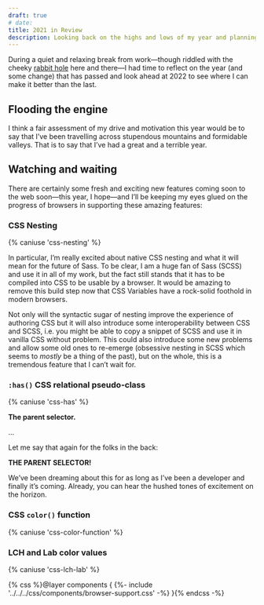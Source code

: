 ```yaml
---
draft: true
# date:
title: 2021 in Review
description: Looking back on the highs and lows of my year and planning for the year ahead, for the first time.
---
```


During a quiet and relaxing break from work—though riddled with the cheeky [rabbit hole](https://fediverse.repc.co) here and there—I had time to reflect on the year (and some change) that has passed and look ahead at 2022 to see where I can make it better than the last.

## Flooding the engine

I think a fair assessment of my drive and motivation this year would be to say that I’ve been travelling across stupendous mountains and formidable valleys. That is to say that I’ve had a great and a terrible year.

## Watching and waiting

There are certainly some fresh and exciting new features coming soon to the web soon—this year, I hope—and I’ll be keeping my eyes glued on the progress of browsers in supporting these amazing features:

### CSS Nesting

{% caniuse 'css-nesting' %}

In particular, I’m really excited about native CSS nesting and what it will mean for the future of Sass. To be clear, I am a huge fan of Sass (SCSS) and use it in all of my work, but the fact still stands that it has to be compiled into CSS to be usable by a browser. It would be amazing to remove this build step now that CSS Variables have a rock-solid foothold in modern browsers.

Not only will the syntactic sugar of nesting improve the experience of authoring CSS but it will also introduce some interoperability between CSS and SCSS, i.e. you might be able to copy a snippet of SCSS and use it in vanilla CSS without problem. This could also introduce some new problems and allow some old ones to re-emerge (obsessive nesting in SCSS which seems to *mostly* be a thing of the past), but on the whole, this is a tremendous feature that I can’t wait for.

### `:has()` CSS relational pseudo-class

{% caniuse 'css-has' %}

**The parent selector.**

…

Let me say that again for the folks in the back:

**THE PARENT SELECTOR!**

We’ve been dreaming about this for as long as I’ve been a developer and finally it’s coming. Already, you can hear the hushed tones of excitement on the horizon.

### CSS `color()` function

{% caniuse 'css-color-function' %}

### LCH and Lab color values

{% caniuse 'css-lch-lab' %}

{% css %}@layer components { {%- include '../../../css/components/browser-support.css' -%} }{% endcss -%}
